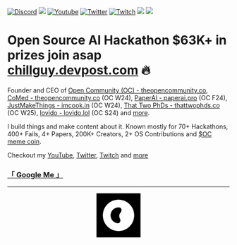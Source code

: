 [![Discord](https://img.shields.io/discord/1325139842388070520.svg?label=&logo=discord&logoColor=ffffff&color=7389D8&labelColor=6A7EC2)](https://discord.gg/nUdcd9p8Ae)
[![](https://img.shields.io/badge/linkedin-%230077B5.svg?&style=for-the-badge&logo=linkedin&logoColor=white)](https://www.linkedin.com/in/abdibrokhim/)
<a href="https://www.youtube.com/c/iJustMakeThings"><img src="https://img.shields.io/youtube/channel/subscribers/UCFdEkNIDopx8tLLtwu5WV2Q?style=social" alt="Youtube" /></a>
<a href="https://twitter.com/abdibrokhim"><img src="https://img.shields.io/twitter/follow/abdibrokhim?label=Twitter&style=social" alt="Twitter"></a>
<a href="https://twitch.tv/abdibrokhim"><img src="https://img.shields.io/twitch/status/abdibrokhim?label=Twitch" alt="Twitch"></a>
[![](https://img.shields.io/badge/googlescholar-%234285F4.svg?&style=for-the-badge&logo=google-scholar&logoColor=white)](https://scholar.google.com/citations?user=lwz2FZgAAAAJ&hl=en)
[![](https://img.shields.io/badge/🌐website-gray?&style=for-the-badge)](http://imcook.in/)

# Open Source AI Hackathon $63K+ in prizes join asap [chillguy.devpost.com](https://chillguy.devpost.com) 🔥

Founder and CEO of [Open Community (OC) - theopencommunity.co](https://www.imcook.in/OpenCommunity), [CoMed - theopencommunity.co](https://theopencommunity.co) (OC W24), [PaperAI - paperai.pro](https://paperai.pro) (OC F24), [JustMakeThings - imcook.in](https://imcook.in) (OC W24), [That Two PhDs - thattwophds.co](https://www.imcook.in/ThatTwoPhDs) (OC W25), [lovido - lovido.lol](https://lovido.lol) (OC S24) and [more](https://imcook.in).

I build things and make content about it. Known mostly for 70+ Hackathons, 400+ Fails, 4+ Papers, 200K+ Creators, 2+ OS Contributions and [$OC meme coin](https://x.com/search?q=%24OC&src=typed_query).

Checkout my [YouTube](https://www.youtube.com/c/iJustMakeThings), [Twitter](https://twitter.com/abdibrokhim), [Twitch](https://twitch.tv/abdibrokhim) and [more](https://imcook.in)

### <a href="https://www.google.com/search?q=Ibrohim+Abdivokhidov">「 Google Me 」</a>


---

<p align="center">
<a href="https://imcook.in"><img src="./icons/oc-icon.svg" alt="OC Logo" width="100"></a>
</p>
